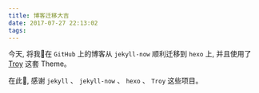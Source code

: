 ```yaml
---
title: 博客迁移大吉
date: 2017-07-27 22:13:02
tags: 
---
```


今天, 将我在 `GitHub` 上的博客从 `jekyll-now` 顺利迁移到 `hexo` 上, 并且使用了 [Troy](https://github.com/Troy-Yang/hexo-theme-twentyfifteen-wordpress) 这套 Theme。

在此, 感谢 `jekyll` 、 `jekyll-now` 、 `hexo` 、 `Troy` 这些项目。